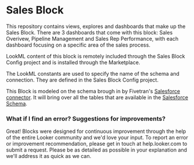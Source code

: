 # Sales Block

This repository contains views, explores and dashboards that make up the Sales Block.
There are 3 dashboards that come with this block: Sales Overivew, Pipeline Management and Sales Rep Performance, with each dashboard focusing on a specific area of the sales process.

LookML content of this block is remotely included through the Sales Block Config project and is installed through the Marketplace.

The LookML constants are used to specify the name of the schema and connection. They are defined in the Sales
Block Config project.

This Block is modeled on the schema brough in by Fivetran's [Salesforce connector](https://fivetran.com/docs/applications/salesforce). It will bring over all the tables that are available in the [Salesforce Schema](https://developer.salesforce.com/docs/atlas.en-us.api.meta/api/data_model.htm).

### What if I find an error? Suggestions for improvements?

Great! Blocks were designed for continuous improvement through the help of the entire Looker community and we'd love your input. To report an error or improvement recommendation, please get in touch at help.looker.com to submit a request. Please be as detailed as possible in your explanation and we'll address it as quick as we can.
